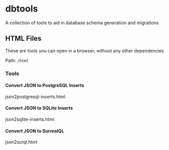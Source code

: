 # dbtools
A collection of tools to aid in database schema generation and migrations

## HTML Files

These are tools you can open in a browser, without any other dependencies

Path: `/html`

### Tools

#### Convert JSON to PostgreSQL Inserts

json2postgresql-inserts.html

#### Convert JSON to SQLite Inserts

json2sqlite-inserts.html

#### Convert JSON to SurrealQL

json2surql.html
